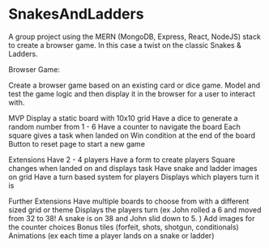 # SnakesAndLadders
A group project using the MERN (MongoDB, Express, React, NodeJS) stack to create a browser game. In this case a twist on the classic Snakes & Ladders.

Browser Game:

Create a browser game based on an existing card or dice game. Model and test the game logic and then display it in the browser for a user to interact with.

MVP
Display a static board with 10x10 grid
Have a dice to generate a random number from 1 - 6
Have a counter to navigate the board
Each square gives a task when landed on
Win condition at the end of the board
Button to reset page to start a new game

Extensions
Have 2 - 4 players
Have a form to create players
Square changes when landed on and displays task
Have snake and ladder images on grid 
Have a turn based system for players
Displays which players turn it is

Further Extensions
Have multiple boards to choose from with a different sized grid or theme
Displays the players turn (ex John rolled a 6 and moved from 32 to 38! A snake is on 38  and John slid down to 5. )
Add images for the counter choices
Bonus tiles (forfeit, shots, shotgun, conditionals)
Animations (ex each time a player lands on a snake or ladder)
